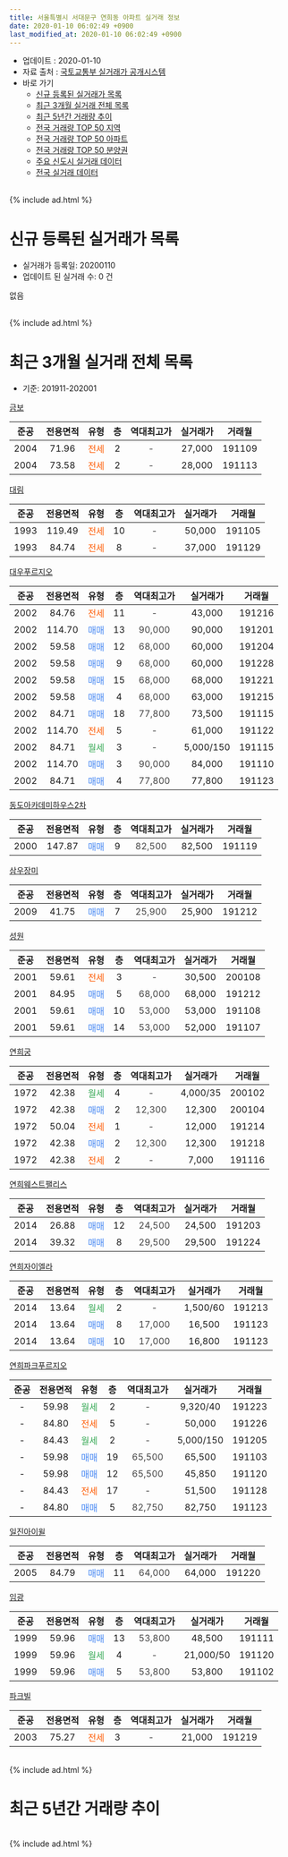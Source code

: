 ```yaml
---
title: 서울특별시 서대문구 연희동 아파트 실거래 정보
date: 2020-01-10 06:02:49 +0900
last_modified_at: 2020-01-10 06:02:49 +0900
---
```


* 업데이트 : 2020-01-10
* 자료 출처 : [국토교통부 실거래가 공개시스템](http://rt.molit.go.kr)
* 바로 가기
    * [신규 등록된 실거래가 목록](#신규-등록된-실거래가-목록)
    * [최근 3개월 실거래 전체 목록](#최근-3개월-실거래-전체-목록)
    * [최근 5년간 거래량 추이](#최근-5년간-거래량-추이)
    * [전국 거래량 TOP 50 지역](https://inasie.github.io/apt-trade-info/최근-3개월-전국에서-가장-거래가-많이-발생한-지역)
    * [전국 거래량 TOP 50 아파트](https://inasie.github.io/apt-trade-info/최근-3개월-전국에서-가장-거래가-많이-발생한-아파트)
    * [전국 거래량 TOP 50 분양권](https://inasie.github.io/apt-trade-info/최근-3개월-전국에서-가장-거래가-많이-발생한-분양권)
    * [주요 신도시 실거래 데이터](https://inasie.github.io/apt-trade-info/주요-신도시)
    * [전국 실거래 데이터](https://inasie.github.io/apt-trade-info/전국)
<br>
{% include ad.html %}
<br>

# 신규 등록된 실거래가 목록
* 실거래가 등록일: 20200110
* 업데이트 된 실거래 수: 0 건

없음

<br>
{% include ad.html %}
<br>

# 최근 3개월 실거래 전체 목록
* 기준: 201911-202001


[금보](https://search.naver.com/search.naver?query=%EC%84%9C%EC%9A%B8%ED%8A%B9%EB%B3%84%EC%8B%9C+%EC%84%9C%EB%8C%80%EB%AC%B8%EA%B5%AC+%EC%97%B0%ED%9D%AC%EB%8F%99+%EA%B8%88%EB%B3%B4)

|준공|전용면적|유형|층|역대최고가|실거래가|거래월|
|:---:|:---:|:---:|:---:|:---:|:---:|:---:|
|2004|71.96|<span style="color:#ff5a00">전세</span>|2|<span style="color:#444444">-</span>|27,000|191109|
|2004|73.58|<span style="color:#ff5a00">전세</span>|2|<span style="color:#444444">-</span>|28,000|191113|

[대림](https://search.naver.com/search.naver?query=%EC%84%9C%EC%9A%B8%ED%8A%B9%EB%B3%84%EC%8B%9C+%EC%84%9C%EB%8C%80%EB%AC%B8%EA%B5%AC+%EC%97%B0%ED%9D%AC%EB%8F%99+%EB%8C%80%EB%A6%BC)

|준공|전용면적|유형|층|역대최고가|실거래가|거래월|
|:---:|:---:|:---:|:---:|:---:|:---:|:---:|
|1993|119.49|<span style="color:#ff5a00">전세</span>|10|<span style="color:#444444">-</span>|50,000|191105|
|1993|84.74|<span style="color:#ff5a00">전세</span>|8|<span style="color:#444444">-</span>|37,000|191129|

[대우푸르지오](https://search.naver.com/search.naver?query=%EC%84%9C%EC%9A%B8%ED%8A%B9%EB%B3%84%EC%8B%9C+%EC%84%9C%EB%8C%80%EB%AC%B8%EA%B5%AC+%EC%97%B0%ED%9D%AC%EB%8F%99+%EB%8C%80%EC%9A%B0%ED%91%B8%EB%A5%B4%EC%A7%80%EC%98%A4)

|준공|전용면적|유형|층|역대최고가|실거래가|거래월|
|:---:|:---:|:---:|:---:|:---:|:---:|:---:|
|2002|84.76|<span style="color:#ff5a00">전세</span>|11|<span style="color:#444444">-</span>|43,000|191216|
|2002|114.70|<span style="color:#4285f3">매매</span>|13|<span style="color:#444444">90,000</span>|90,000|191201|
|2002|59.58|<span style="color:#4285f3">매매</span>|12|<span style="color:#444444">68,000</span>|60,000|191204|
|2002|59.58|<span style="color:#4285f3">매매</span>|9|<span style="color:#444444">68,000</span>|60,000|191228|
|2002|59.58|<span style="color:#4285f3">매매</span>|15|<span style="color:#444444">68,000</span>|68,000|191221|
|2002|59.58|<span style="color:#4285f3">매매</span>|4|<span style="color:#444444">68,000</span>|63,000|191215|
|2002|84.71|<span style="color:#4285f3">매매</span>|18|<span style="color:#444444">77,800</span>|73,500|191115|
|2002|114.70|<span style="color:#ff5a00">전세</span>|5|<span style="color:#444444">-</span>|61,000|191122|
|2002|84.71|<span style="color:#34a853">월세</span>|3|<span style="color:#444444">-</span>|5,000/150|191115|
|2002|114.70|<span style="color:#4285f3">매매</span>|3|<span style="color:#444444">90,000</span>|84,000|191110|
|2002|84.71|<span style="color:#4285f3">매매</span>|4|<span style="color:#444444">77,800</span>|77,800|191123|

[동도아카데미하우스2차](https://search.naver.com/search.naver?query=%EC%84%9C%EC%9A%B8%ED%8A%B9%EB%B3%84%EC%8B%9C+%EC%84%9C%EB%8C%80%EB%AC%B8%EA%B5%AC+%EC%97%B0%ED%9D%AC%EB%8F%99+%EB%8F%99%EB%8F%84%EC%95%84%EC%B9%B4%EB%8D%B0%EB%AF%B8%ED%95%98%EC%9A%B0%EC%8A%A42%EC%B0%A8)

|준공|전용면적|유형|층|역대최고가|실거래가|거래월|
|:---:|:---:|:---:|:---:|:---:|:---:|:---:|
|2000|147.87|<span style="color:#4285f3">매매</span>|9|<span style="color:#444444">82,500</span>|82,500|191119|

[삼우장미](https://search.naver.com/search.naver?query=%EC%84%9C%EC%9A%B8%ED%8A%B9%EB%B3%84%EC%8B%9C+%EC%84%9C%EB%8C%80%EB%AC%B8%EA%B5%AC+%EC%97%B0%ED%9D%AC%EB%8F%99+%EC%82%BC%EC%9A%B0%EC%9E%A5%EB%AF%B8)

|준공|전용면적|유형|층|역대최고가|실거래가|거래월|
|:---:|:---:|:---:|:---:|:---:|:---:|:---:|
|2009|41.75|<span style="color:#4285f3">매매</span>|7|<span style="color:#444444">25,900</span>|25,900|191212|

[성원](https://search.naver.com/search.naver?query=%EC%84%9C%EC%9A%B8%ED%8A%B9%EB%B3%84%EC%8B%9C+%EC%84%9C%EB%8C%80%EB%AC%B8%EA%B5%AC+%EC%97%B0%ED%9D%AC%EB%8F%99+%EC%84%B1%EC%9B%90)

|준공|전용면적|유형|층|역대최고가|실거래가|거래월|
|:---:|:---:|:---:|:---:|:---:|:---:|:---:|
|2001|59.61|<span style="color:#ff5a00">전세</span>|3|<span style="color:#444444">-</span>|30,500|200108|
|2001|84.95|<span style="color:#4285f3">매매</span>|5|<span style="color:#444444">68,000</span>|68,000|191212|
|2001|59.61|<span style="color:#4285f3">매매</span>|10|<span style="color:#444444">53,000</span>|53,000|191108|
|2001|59.61|<span style="color:#4285f3">매매</span>|14|<span style="color:#444444">53,000</span>|52,000|191107|

[연희궁](https://search.naver.com/search.naver?query=%EC%84%9C%EC%9A%B8%ED%8A%B9%EB%B3%84%EC%8B%9C+%EC%84%9C%EB%8C%80%EB%AC%B8%EA%B5%AC+%EC%97%B0%ED%9D%AC%EB%8F%99+%EC%97%B0%ED%9D%AC%EA%B6%81)

|준공|전용면적|유형|층|역대최고가|실거래가|거래월|
|:---:|:---:|:---:|:---:|:---:|:---:|:---:|
|1972|42.38|<span style="color:#34a853">월세</span>|4|<span style="color:#444444">-</span>|4,000/35|200102|
|1972|42.38|<span style="color:#4285f3">매매</span>|2|<span style="color:#444444">12,300</span>|12,300|200104|
|1972|50.04|<span style="color:#ff5a00">전세</span>|1|<span style="color:#444444">-</span>|12,000|191214|
|1972|42.38|<span style="color:#4285f3">매매</span>|2|<span style="color:#444444">12,300</span>|12,300|191218|
|1972|42.38|<span style="color:#ff5a00">전세</span>|2|<span style="color:#444444">-</span>|7,000|191116|

[연희웨스트팰리스](https://search.naver.com/search.naver?query=%EC%84%9C%EC%9A%B8%ED%8A%B9%EB%B3%84%EC%8B%9C+%EC%84%9C%EB%8C%80%EB%AC%B8%EA%B5%AC+%EC%97%B0%ED%9D%AC%EB%8F%99+%EC%97%B0%ED%9D%AC%EC%9B%A8%EC%8A%A4%ED%8A%B8%ED%8C%B0%EB%A6%AC%EC%8A%A4)

|준공|전용면적|유형|층|역대최고가|실거래가|거래월|
|:---:|:---:|:---:|:---:|:---:|:---:|:---:|
|2014|26.88|<span style="color:#4285f3">매매</span>|12|<span style="color:#444444">24,500</span>|24,500|191203|
|2014|39.32|<span style="color:#4285f3">매매</span>|8|<span style="color:#444444">29,500</span>|29,500|191224|

[연희자이엘라](https://search.naver.com/search.naver?query=%EC%84%9C%EC%9A%B8%ED%8A%B9%EB%B3%84%EC%8B%9C+%EC%84%9C%EB%8C%80%EB%AC%B8%EA%B5%AC+%EC%97%B0%ED%9D%AC%EB%8F%99+%EC%97%B0%ED%9D%AC%EC%9E%90%EC%9D%B4%EC%97%98%EB%9D%BC)

|준공|전용면적|유형|층|역대최고가|실거래가|거래월|
|:---:|:---:|:---:|:---:|:---:|:---:|:---:|
|2014|13.64|<span style="color:#34a853">월세</span>|2|<span style="color:#444444">-</span>|1,500/60|191213|
|2014|13.64|<span style="color:#4285f3">매매</span>|8|<span style="color:#444444">17,000</span>|16,500|191123|
|2014|13.64|<span style="color:#4285f3">매매</span>|10|<span style="color:#444444">17,000</span>|16,800|191123|

[연희파크푸르지오](https://search.naver.com/search.naver?query=%EC%84%9C%EC%9A%B8%ED%8A%B9%EB%B3%84%EC%8B%9C+%EC%84%9C%EB%8C%80%EB%AC%B8%EA%B5%AC+%EC%97%B0%ED%9D%AC%EB%8F%99+%EC%97%B0%ED%9D%AC%ED%8C%8C%ED%81%AC%ED%91%B8%EB%A5%B4%EC%A7%80%EC%98%A4)

|준공|전용면적|유형|층|역대최고가|실거래가|거래월|
|:---:|:---:|:---:|:---:|:---:|:---:|:---:|
|-|59.98|<span style="color:#34a853">월세</span>|2|<span style="color:#444444">-</span>|9,320/40|191223|
|-|84.80|<span style="color:#ff5a00">전세</span>|5|<span style="color:#444444">-</span>|50,000|191226|
|-|84.43|<span style="color:#34a853">월세</span>|2|<span style="color:#444444">-</span>|5,000/150|191205|
|-|59.98|<span style="color:#4285f3">매매</span>|19|<span style="color:#444444">65,500</span>|65,500|191103|
|-|59.98|<span style="color:#4285f3">매매</span>|12|<span style="color:#444444">65,500</span>|45,850|191120|
|-|84.43|<span style="color:#ff5a00">전세</span>|17|<span style="color:#444444">-</span>|51,500|191128|
|-|84.80|<span style="color:#4285f3">매매</span>|5|<span style="color:#444444">82,750</span>|82,750|191123|

[일진아이윌](https://search.naver.com/search.naver?query=%EC%84%9C%EC%9A%B8%ED%8A%B9%EB%B3%84%EC%8B%9C+%EC%84%9C%EB%8C%80%EB%AC%B8%EA%B5%AC+%EC%97%B0%ED%9D%AC%EB%8F%99+%EC%9D%BC%EC%A7%84%EC%95%84%EC%9D%B4%EC%9C%8C)

|준공|전용면적|유형|층|역대최고가|실거래가|거래월|
|:---:|:---:|:---:|:---:|:---:|:---:|:---:|
|2005|84.79|<span style="color:#4285f3">매매</span>|11|<span style="color:#444444">64,000</span>|64,000|191220|

[임광](https://search.naver.com/search.naver?query=%EC%84%9C%EC%9A%B8%ED%8A%B9%EB%B3%84%EC%8B%9C+%EC%84%9C%EB%8C%80%EB%AC%B8%EA%B5%AC+%EC%97%B0%ED%9D%AC%EB%8F%99+%EC%9E%84%EA%B4%91)

|준공|전용면적|유형|층|역대최고가|실거래가|거래월|
|:---:|:---:|:---:|:---:|:---:|:---:|:---:|
|1999|59.96|<span style="color:#4285f3">매매</span>|13|<span style="color:#444444">53,800</span>|48,500|191111|
|1999|59.96|<span style="color:#34a853">월세</span>|4|<span style="color:#444444">-</span>|21,000/50|191120|
|1999|59.96|<span style="color:#4285f3">매매</span>|5|<span style="color:#444444">53,800</span>|53,800|191102|


<script async src="//pagead2.googlesyndication.com/pagead/js/adsbygoogle.js"></script>
<!-- 기본 -->
<ins class="adsbygoogle"
     style="display:block"
     data-ad-client="ca-pub-2446590836940007"
     data-ad-slot="1659523306"
     data-ad-format="auto"
     data-full-width-responsive="true"></ins>
<script>
(adsbygoogle = window.adsbygoogle || []).push({});
</script>


[파크빌](https://search.naver.com/search.naver?query=%EC%84%9C%EC%9A%B8%ED%8A%B9%EB%B3%84%EC%8B%9C+%EC%84%9C%EB%8C%80%EB%AC%B8%EA%B5%AC+%EC%97%B0%ED%9D%AC%EB%8F%99+%ED%8C%8C%ED%81%AC%EB%B9%8C)

|준공|전용면적|유형|층|역대최고가|실거래가|거래월|
|:---:|:---:|:---:|:---:|:---:|:---:|:---:|
|2003|75.27|<span style="color:#ff5a00">전세</span>|3|<span style="color:#444444">-</span>|21,000|191219|


<br>
{% include ad.html %}
<br>

# 최근 5년간 거래량 추이


<div style="width:100%;">
    <canvas id="deal_progress" height="200"></canvas>
</div>

<script>
new Chart(document.getElementById("deal_progress"), {
    type: 'line',
    data: {
        labels: ['201501','201502','201503','201504','201505','201506','201507','201508','201509','201510','201511','201512','201601','201602','201603','201604','201605','201606','201607','201608','201609','201610','201611','201612','201701','201702','201703','201704','201705','201706','201707','201708','201709','201710','201711','201712','201801','201802','201803','201804','201805','201806','201807','201808','201809','201810','201811','201812','201901','201902','201903','201904','201905','201906','201907','201908','201909','201910','201911','201912','202001'],
        datasets: [{
            label: '매매',
            pointRadius: 1,
            data: [24, 24, 25, 23, 20, 21, 23, 13, 15, 17, 13, 8, 17, 18, 45, 24, 22, 15, 17, 18, 20, 15, 6, 10, 9, 10, 12, 14, 18, 16, 20, 20, 8, 7, 11, 10, 18, 21, 25, 12, 11, 10, 12, 24, 16, 8, 3, 5, 14, 6, 8, 9, 15, 3, 14, 21, 14, 12, 13, 11, 1],
            borderColor: "rgba(255, 201, 14, 1)",
            backgroundColor: "rgba(255, 201, 14, 0.5)",
            fill: false,
            lineTension: 0
        },{
            label: '전월세',
            pointRadius: 1,
            data: [21, 17, 30, 14, 14, 16, 14, 10, 8, 14, 12, 9, 23, 15, 17, 15, 16, 14, 9, 10, 15, 16, 13, 17, 16, 12, 13, 13, 12, 15, 14, 17, 14, 8, 11, 12, 21, 15, 24, 14, 11, 12, 14, 13, 14, 10, 8, 28, 46, 38, 21, 17, 14, 13, 13, 20, 12, 33, 9, 7, 2],
            borderColor: "rgba(0, 141, 185, 1)",
            backgroundColor: "rgba(0, 141, 185, 0.5)",
            fill: false,
            lineTension: 0
        }
        ]
    },
    options: {
        responsive: true,
        title: {
            display: false
        },
        tooltips: {
            mode: 'index',
            intersect: false
        },
        hover: {
            mode: 'nearest',
            intersect: true
        },
        scales: {
            xAxes: [{
                display: true,
                scaleLabel: {
                    display: true,
                    labelString: '년/월'
                }
            }],
            yAxes: [{
                display: true,
                ticks: {
                    suggestedMin: 0,
                },
                scaleLabel: {
                    display: true,
                    labelString: '실거래 수'
                }
            }]
        }
    }
});

</script>


<br>
{% include ad.html %}
<br>

